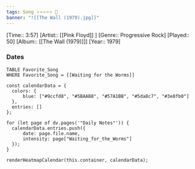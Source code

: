 ```yaml
---
tags: Song ⭐⭐⭐⭐⭐ 💛
banner: "![[The Wall (1979).jpg]]"
---
```

[Time:: 3:57]
[Artist:: [[Pink Floyd]] ]
[Genre:: Progressive Rock]
[Played:: 50]
[Album:: [[The Wall (1979)]]]
[Year:: 1979]
### Dates
````dataview
TABLE Favorite_Song
WHERE Favorite_Song = [[Waiting for the Worms]]
````

  ```dataviewjs
const calendarData = { 
	colors: { 
		blue: ["#9ccfd8", "#5BAAB8", "#57A1BB", "#5da8c7", "#3e8fb0"] 
	}, 
	entries: [] 
}; 

for (let page of dv.pages('"Daily Notes"')) { 
	calendarData.entries.push({ 
		date: page.file.name, 
		intensity: page["Waiting_for_the_Worms"]
	}); 
} 

renderHeatmapCalendar(this.container, calendarData);
```
